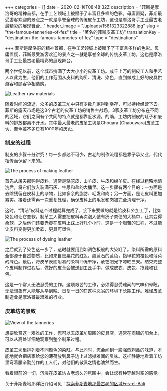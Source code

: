 +++
categories = []
date = 2020-02-10T08:48:32Z
description = "菲斯是摩洛哥的精神首都，在手工艺领域上被赋予了丰富且多样的色彩。毋庸置疑，菲斯最受游客欢迎的景点之一就是享誉全球的传统皮革工坊，这也是摩洛哥手工业最古老最精彩的展现舞台..."
header_image = "/uploads/1581323322888.jpg"
slug = "the-famous-tanneries-of-fez"
title = "著名的菲斯皮革工坊"
translationKey = "destination-the-famous-tanneries-of-fez"
type = "destinations"

+++
菲斯是摩洛哥的精神首都，在手工艺领域上被赋予了丰富且多样的色彩。毋庸置疑，菲斯最受游客欢迎的景点之一就是享誉全球的传统皮革工坊，这也是摩洛哥手工业最古老最精彩的展现舞台。

两个世纪以前，这个城市挤满了大大小小的皮革工坊。成千上万的制皮工人和手艺人以此为生，他们的工作范围从皮料的购买、清洗、染色，直到做成上好的皮具供游客和顾客争相选购。

![Leather raw materials](/uploads/1581323374002.jpg "Leather raw materials")

随着时间的流逝，众多的皮革工坊中只有少数几家得到幸存，可以持续经营下去。菲斯的露天市场是这3个古老的皮革工坊的销售主战场，3家皮革工坊分布在不同的区域，它们之间有个共同的特点就是都靠近水源。的确，工坊内制皮的缸子和废料的排放都离不开水。其中最大最老的皮革工坊是Chouara (Chaouwara)皮革工坊，至今差不多已有1000年的历史。

### **制皮的过程**

制皮的步骤十分讲究！每一步都必不可少，古老的制作流程都是靠子承父业，代代相传而保留下来的。

![The process of making leather ](/uploads/1581323766305.jpg "The process of making leather ")

首先从屠夫那购得皮料，通常是骆驼皮、山羊皮、牛皮和绵羊皮。在经过粗略地清洗后，将它们放入装满石灰、牛尿和盐的大桶里。这一步骤有两个目的：一方面是去除残留在皮料上的杂物，比如多余的脂肪、毛发和肉；另一方面，是让皮料更加紧实。接着还需再一次重复处理，确保皮料上的毛发和肉被完全清理干净。

这时，“清洁”皮料这个过程就算完成了，接下来要做的就是给皮料外加工了，比如染色和让它变软。制革工人需要把皮料再次泡入装有鸽子粪便的大桶中，让其变得柔软，之后他们还要赤脚在皮料上踩上好几个小时，这是一个艰苦的过程，不过能让皮料变得更加柔软，更具可塑性。

![The process of dyeing leather ](/uploads/800px-Fes_Tannery_6.jpeg "The process of dyeing leather ")

之后就到了染色这一步了，这时就要用到如调色板般的大染缸了。染料所需的原料全部源于自然物质，比如来自罂粟花的红色，靛蓝石的蓝色，指甲花的橙色和薄荷的绿色。最后，将皮革表面附着的染料冲洗干净，放在阳光下晾晒三天。结束完整个皮料制作过程后，做好的皮革会被送到工匠手中，做成皮衣、皮包、拖鞋和钱包。

这是一个常人无法忍受的工作。这项艰苦的工作，必须得忍受难闻的气味和晕眩，无法想象有人能够从早到晚、日复一日的在这种恶劣的环境下长期工作。难怪皮革制造业是摩洛哥最艰难的行业。

### **皮革坊的景致**

![View of the tanneries](/uploads/The_Tanneries_in_Fes_(Fez)_Morocco_(4278402543).jpg "View of the tanneries")

想要欣赏这一艰难的工作，您可以去皮革坊周围的皮具店，通常在商铺的阳台上，可以从高处详细地观察到整个制革过程。

皮革工坊里排列着不同颜色的染缸。与此同时，您会闻到一股强烈刺鼻的味道，本能地就会把店家给您的薄荷放到鼻子边上过滤掉难闻的臭味。这样静静地看着工坊里弯着腰辛勤劳作的工人们，对他们的敬佩之情也油然而生。

看着眼前的一切，沉浸在皮革坊古老悠久的氛围中，会让您有种穿越时空的感觉。

关于菲斯麦地那详细介绍可见：[探索菲斯麦地那最古老的区域Fes-el-Bali](/zh/destinations/discover-the-ancient-medina-of-fes/ "探索菲斯麦地那最古老的区域Fes-el-Bali")